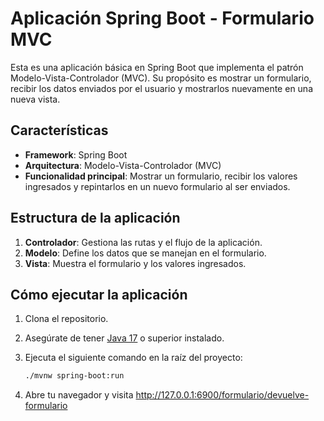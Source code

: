 # Aplicación Spring Boot - Formulario MVC

Esta es una aplicación básica en Spring Boot que implementa el patrón Modelo-Vista-Controlador (MVC). Su propósito es mostrar un formulario, recibir los datos enviados por el usuario y mostrarlos nuevamente en una nueva vista.

## Características

- **Framework**: Spring Boot
- **Arquitectura**: Modelo-Vista-Controlador (MVC)
- **Funcionalidad principal**: Mostrar un formulario, recibir los valores ingresados y repintarlos en un nuevo formulario al ser enviados.

## Estructura de la aplicación

1. **Controlador**: Gestiona las rutas y el flujo de la aplicación.
2. **Modelo**: Define los datos que se manejan en el formulario.
3. **Vista**: Muestra el formulario y los valores ingresados.

## Cómo ejecutar la aplicación

1. Clona el repositorio.
2. Asegúrate de tener [Java 17](https://jdk.java.net/17/) o superior instalado.
3. Ejecuta el siguiente comando en la raíz del proyecto:

   ```bash
   ./mvnw spring-boot:run
4. Abre tu navegador y visita http://127.0.0.1:6900/formulario/devuelve-formulario
